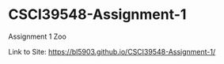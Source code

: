 # CSCI39548-Assignment-1
Assignment 1 Zoo


Link to Site:  https://bl5903.github.io/CSCI39548-Assignment-1/
